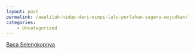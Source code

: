 ```yaml
---
layout: post
permalink: /awalilah-hidup-dari-mimpi-lalu-perlahan-segera-wujudkan/
categories:
    - Uncategorized
---
```


[Baca Selengkapnya](/03)